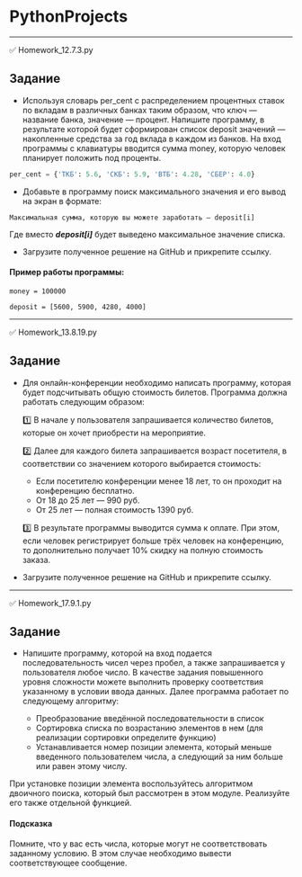 # PythonProjects
____
:white_check_mark: Homework_12.7.3.py

## Задание
+ Используя словарь per_cent с распределением процентных ставок по вкладам в различных банках таким образом, что ключ — название банка, значение — процент. Напишите программу, в результате которой будет сформирован список deposit значений — накопленные средства за год вклада в каждом из банков. На вход программы с клавиатуры вводится сумма money, которую человек планирует положить под проценты.
```python
per_cent = {'ТКБ': 5.6, 'СКБ': 5.9, 'ВТБ': 4.28, 'СБЕР': 4.0}
```
+ Добавьте в программу поиск максимального значения и его вывод на экран в формате:

```Максимальная сумма, которую вы можете заработать — deposit[i]```

Где вместо ***deposit[i]*** будет выведено максимальное значение списка.
+ Загрузите полученное решение на GitHub и прикрепите ссылку.

#### Пример работы программы:

```money = 100000```

```deposit = [5600, 5900, 4280, 4000]``` 
____

:white_check_mark: Homework_13.8.19.py

## Задание
+ Для онлайн-конференции необходимо написать программу, которая будет подсчитывать общую стоимость билетов. Программа должна работать следующим образом:

    :one: В начале у пользователя запрашивается количество билетов, которые он хочет приобрести на мероприятие.

    :two: Далее для каждого билета запрашивается возраст посетителя, в соответствии со значением которого выбирается стоимость:
    + Если посетителю конференции менее 18 лет, то он проходит на конференцию бесплатно.
    + От 18 до 25 лет — 990 руб.
    + От 25 лет — полная стоимость 1390 руб.

    :three: В результате программы выводится сумма к оплате. При этом, если человек регистрирует больше трёх человек на конференцию, то дополнительно получает 10% скидку на полную стоимость заказа.
+ Загрузите полученное решение на GitHub и прикрепите ссылку.
____

:white_check_mark: Homework_17.9.1.py

## Задание
+ Напишите программу, которой на вход подается последовательность чисел через пробел, а также запрашивается у пользователя любое число.
В качестве задания повышенного уровня сложности можете выполнить проверку соответствия указанному в условии ввода данных.
Далее программа работает по следующему алгоритму:

    + Преобразование введённой последовательности в список
    + Сортировка списка по возрастанию элементов в нем (для реализации сортировки определите функцию)
    + Устанавливается номер позиции элемента, который меньше введенного пользователем числа, а следующий за ним больше или равен этому числу.

При установке позиции элемента воспользуйтесь алгоритмом двоичного поиска, который был рассмотрен в этом модуле. Реализуйте его также отдельной функцией.

#### Подсказка
Помните, что у вас есть числа, которые могут не соответствовать заданному условию. В этом случае необходимо вывести соответствующее сообщение.
